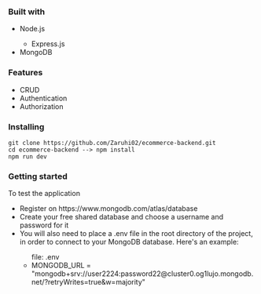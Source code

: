 ### Built with 
<ul>
<li>Node.js</li>
   <ul>
   <li>Express.js</li>
   </ul>
<li>MongoDB</li>
</ul>

### Features
<ul>
<li>CRUD</li>
<li>Authentication</li>
<li>Authorization</li>
</ul>

### Installing
```
git clone https://github.com/Zaruhi02/ecommerce-backend.git
cd ecommerce-backend --> npm install
npm run dev

```


### Getting started
<h7>To test the application</h7>
<ul>
<li>Register on https://www.mongodb.com/atlas/database</li>
<li>Create your free shared database and choose a username and password for it</li>
<li>You will also need to place a .env file in the root directory of the project, in order to connect to your MongoDB database. Here's an example:</li>
    <ul>
    <h7>file: .env</h7>
    <li>MONGODB_URL = "mongodb+srv://user2224:password22@cluster0.og1lujo.mongodb.net/?retryWrites=true&w=majority"</li>
</ul>
